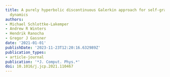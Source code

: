 ```yaml
---
title: A purely hyperbolic discontinuous Galerkin approach for self-gravitating gas
  dynamics
authors:
- Michael Schlottke-Lakemper
- Andrew R Winters
- Hendrik Ranocha
- Gregor J Gassner
date: '2021-01-01'
publishDate: '2023-11-23T12:20:16.632989Z'
publication_types:
- article-journal
publication: '*J. Comput. Phys.*'
doi: 10.1016/j.jcp.2021.110467
---
```

